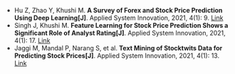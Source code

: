 * Hu Z, Zhao Y, Khushi M. <b>A Survey of Forex and Stock Price Prediction Using Deep Learning[J]</b>. Applied System Innovation, 2021, 4(1): 9. [Link](https://www.mdpi.com/983750)
* Singh J, Khushi M. <b>Feature Learning for Stock Price Prediction Shows a Significant Role of Analyst Rating[J]</b>. Applied System Innovation, 2021, 4(1): 17. [Link](https://www.mdpi.com/1016362)
* Jaggi M, Mandal P, Narang S, et al. <b>Text Mining of Stocktwits Data for Predicting Stock Prices[J]</b>. Applied System Innovation, 2021, 4(1): 13. [Link](https://www.mdpi.com/1001322)
